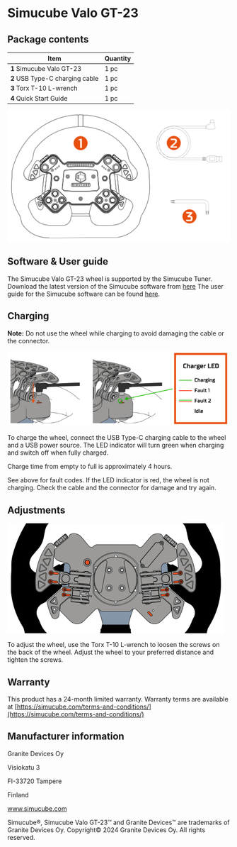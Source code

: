 # Simucube Valo GT-23
## Package contents
| Item                            | Quantity |
|---------------------------------|----------|
| **1** Simucube Valo GT-23       | 1 pc     |
| **2** USB Type-C charging cable | 1 pc     |
| **3** Torx T-10 L-wrench        | 1 pc     |
| **4** Quick Start Guide         | 1 pc     |
![valo_wheel.svg](assets%2Fvalo_wheel.svg)

## Software & User guide
The Simucube Valo GT-23 wheel is supported by the Simucube Tuner. Download the latest version of the Simucube software from [here](www.simucube.com/downloads)
The user guide for the Simucube software can be found [here](../Tuner/index.md).

## Charging

**Note:** Do not use the wheel while charging to avoid damaging the cable or the connector.

![valo_charging.png](assets%2Fvalo_charging.svg)

To charge the wheel, connect the USB Type-C charging cable to the wheel and a USB power source. The LED indicator will turn green when charging and switch off when fully charged.

Charge time from empty to full is approximately 4 hours.

See above for fault codes. If the LED indicator is red, the wheel is not charging. Check the cable and the connector for damage and try again.

## Adjustments
![valo_adjustments.svg](assets%2Fvalo_adjustments.svg)

To adjust the wheel, use the Torx T-10 L-wrench to loosen the screws on the back of the wheel. Adjust the wheel to your preferred distance and tighten the screws.

## Warranty
This product has a 24-month limited warranty.
Warranty terms are available at [https://simucube.com/terms-and-conditions/](https://simucube.com/terms-and-conditions/)

## Manufacturer information
Granite Devices Oy

Visiokatu 3

FI-33720 Tampere

Finland

www.simucube.com

Simucube®, Simucube Valo GT-23™ and Granite Devices™ are trademarks of Granite Devices Oy.
Copyright© 2024 Granite Devices Oy. All rights reserved.